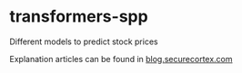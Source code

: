 # transformers-spp
Different models to predict stock prices

Explanation articles can be found in [blog.securecortex.com](https://blog.securecortex.com)
